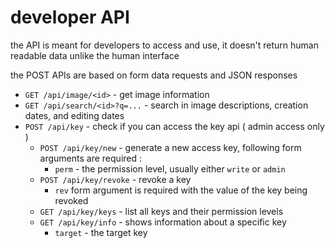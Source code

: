 # developer API

the API is meant for developers to access and use, it doesn't return human
readable data unlike the human interface

the POST APIs are based on form data requests and JSON responses

-   `GET /api/image/<id>` - get image information
-   `GET /api/search/<id>?q=...` - search in image descriptions, creation dates, and editing dates
-   `POST /api/key` - check if you can access the key api ( admin access only )
    -   `POST /api/key/new` - generate a new access key, following form arguments are required :
        -   `perm` - the permission level, usually either `write` or `admin`
    -   `POST /api/key/revoke` - revoke a key
        -   `rev` form argument is required with the value of the key being revoked
    -   `GET /api/key/keys` - list all keys and their permission levels
    -   `GET /api/key/info` - shows information about a specific key
        -   `target` - the target key
